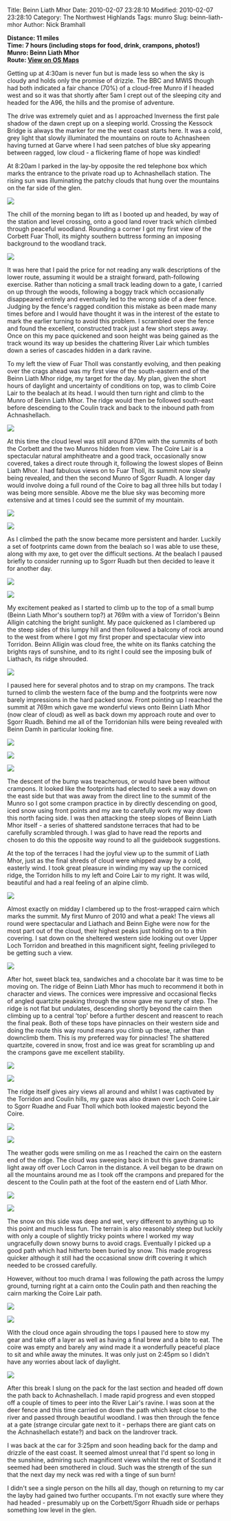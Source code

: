 Title: Beinn Liath Mhor
Date: 2010-02-07 23:28:10
Modified: 2010-02-07 23:28:10
Category: The Northwest Highlands
Tags: munro
Slug: beinn-liath-mhor
Author: Nick Bramhall

**Distance: 11 miles  
Time: 7 hours (including stops for food, drink, crampons, photos!)  
Munro: Beinn Liath Mhor  
Route: [View on OS Maps](https://www.invertedworld.co.uk/hillwalking/trip/223)**



Getting up at 4:30am is never fun but is made less so when the sky is cloudy and holds only the promise of drizzle. The BBC and MWIS though had both indicated a fair chance (70%) of a cloud-free Munro if I headed west and so it was that shortly after 5am I crept out of the sleeping city and headed for the A96, the hills and the promise of adventure.

<!--more-->

The drive was extremely quiet and as I approached Inverness the first pale shadow of the dawn crept up on a sleeping world. Crossing the Kessock Bridge is always the marker for me the west coast starts here. It was a cold, grey light that slowly illuminated the mountains on route to Achnasheen having turned at Garve where I had seen patches of blue sky appearing between ragged, low cloud - a flickering flame of hope was kindled!



At 8:20am I parked in the lay-by opposite the red telephone box which marks the entrance to the private road up to Achnashellach station. The rising sun was illuminating the patchy clouds that hung over the mountains on the far side of the glen.



[![](http://farm5.static.flickr.com/4035/4344075006_29486ce81c_b.jpg)](http://www.flickr.com/photos/53725815@N00/4344075006)



The chill of the morning began to lift as I booted up and headed, by way of the station and level crossing, onto a good land rover track which climbed through peaceful woodland. Rounding a corner I got my first view of the Corbett Fuar Tholl, its mighty southern buttress forming an imposing background to the woodland track. 



[![](http://farm5.static.flickr.com/4038/4339345004_d1ebf4f421_b.jpg)](http://www.flickr.com/photos/53725815@N00/4339345004)



It was here that I paid the price for not reading any walk descriptions of the lower route, assuming it would be a straight forward, path-following exercise. Rather than noticing a small track leading down to a gate, I carried on up through the woods, following a boggy track which occasionally disappeared entirely and eventually led to the wrong side of a deer fence. Judging by the fence's ragged condition this mistake as been made many times before and I would have thought it was in the interest of the estate to mark the earlier turning to avoid this problem. I scrambled over the fence and found the excellent, constructed track just a few short steps away. Once on this my pace quickened and soon height was being gained as the track wound its way up besides the chattering River Lair which tumbles down a series of cascades hidden in a dark ravine.



To my left the view of Fuar Tholl was constantly evolving, and then peaking over the crags ahead was my first view of the south-eastern end of the Beinn Liath Mhor ridge, my target for the day. My plan, given the short hours of daylight and uncertainty of conditions on top, was to climb Coire Lair to the bealach at its head. I would then turn right and climb to the Munro of Beinn Liath Mhor. The ridge would then be followed south-east before descending to the Coulin track and back to the inbound path from Achnashellach.



[![](http://farm5.static.flickr.com/4072/4343372535_9d950e75e6_b.jpg)](http://www.flickr.com/photos/53725815@N00/4343372535)



At this time the cloud level was still around 870m with the summits of both the Corbett and the two Munros hidden from view. The Coire Lair is a spectacular natural amphitheatre and a good track, occasionally snow covered, takes a direct route through it, following the lowest slopes of Beinn Liath Mhor. I had fabulous views on to Fuar Tholl, its summit now slowly being revealed, and then the second Munro of Sgorr Ruadh. A longer day would involve doing a full round of the Coire to bag all three hills but today I was being more sensible. Above me the blue sky was becoming more extensive and at times I could see the summit of my mountain.



[![](http://farm3.static.flickr.com/2765/4343380851_ce69b6f01e_b.jpg)](http://www.flickr.com/photos/53725815@N00/4343380851)



[![](http://farm5.static.flickr.com/4071/4343395351_9746c5f6d4_b.jpg)](http://www.flickr.com/photos/53725815@N00/4343395351)



As I climbed the path the snow became more persistent and harder. Luckily a set of footprints came down from the bealach so I was able to use these, along with my axe, to get over the difficult sections. At the bealach I paused briefly to consider running up to Sgorr Ruadh but then decided to leave it for another day.



[![](http://farm5.static.flickr.com/4034/4344141654_17bfac76b0_b.jpg)](http://www.flickr.com/photos/53725815@N00/4344141654)



[![](http://static.flickr.com/2681/4343423097_1eac9caeb4_b.jpg)](http://www.flickr.com/photos/53725815@N00/4343423097)



My excitement peaked as I started to climb up to the top of a small bump (Beinn Liath Mhor's southern top?) at 769m with a view of Torridon's Beinn Alligin catching the bright sunlight. My pace quickened as I clambered up the steep sides of this lumpy hill and then followed a balcony of rock around to the west from where I got my first proper and spectacular view into Torridon. Beinn Alligin was cloud free, the white on its flanks catching the brights rays of sunshine, and to its right I could see the imposing bulk of Liathach, its ridge shrouded.



[![](http://static.flickr.com/2607/4343418023_68725ab69f_b.jpg)](http://www.flickr.com/photos/53725815@N00/4343418023)



I paused here for several photos and to strap on my crampons. The track turned to climb the western face of the bump and the footprints were now barely impressions in the hard packed snow. Front pointing up I reached the summit at 769m which gave me wonderful views onto Beinn Liath Mhor (now clear of cloud) as well as back down my approach route and over to Sgorr Ruadh. Behind me all of the Torridonian hills were being revealed with Beinn Damh in particular looking fine.



[![](http://farm5.static.flickr.com/4044/4342223552_39f619272a_b.jpg)](http://www.flickr.com/photos/53725815@N00/4342223552)



[![](http://farm5.static.flickr.com/4020/4343438169_06d415c50d_b.jpg)](http://www.flickr.com/photos/53725815@N00/4343438169)



[![](http://farm5.static.flickr.com/4039/4344186182_0cf109f7e6_b.jpg)](http://www.flickr.com/photos/53725815@N00/4344186182)



The descent of the bump was treacherous, or would have been without crampons. It looked like the footprints had elected to seek a way down on the east side but that was away from the direct line to the summit of the Munro so I got some crampon practice in by directly descending on good, iced snow using front points and my axe to carefully work my way down this north facing side. I was then attacking the steep slopes of Beinn Liath Mhor itself - a series of shattered sandstone terraces that had to be carefully scrambled through. I was glad to have read the reports and chosen to do this the opposite way round to all the guidebook suggestions.



At the top of the terraces I had the joyful view up to the summit of Liath Mhor, just as the final shreds of cloud were whipped away by a cold, easterly wind. I took great pleasure in winding my way up the corniced ridge, the Torridon hills to my left and Coire Lair to my right. It was wild, beautiful and had a real feeling of an alpine climb.



[![](http://farm5.static.flickr.com/4042/4343459623_34b66f55f0_b.jpg)](http://www.flickr.com/photos/53725815@N00/4343459623)



Almost exactly on midday I clambered up to the frost-wrapped cairn which marks the summit. My first Munro of 2010 and what a peak! The views all round were spectacular and Liathach and Beinn Eighe were now for the most part out of the cloud, their highest peaks just holding on to a thin covering. I sat down on the sheltered western side looking out over Upper Loch Torridon  and breathed in this magnificent sight, feeling privileged to be getting such a view.



[![](http://static.flickr.com/2736/4338763154_22baf9b37b_b.jpg)](http://www.flickr.com/photos/53725815@N00/4338763154)



After hot, sweet black tea, sandwiches and a chocolate bar it was time to be moving on. The ridge of Beinn Liath Mhor has much to recommend it both in character and views. The cornices were impressive and occasional flecks of angled quartzite peaking through the snow gave me surety of step. The ridge is not flat but undulates, descending shortly beyond the cairn then climbing up to a central 'top' before a further descent and reascent to reach the final peak. Both of these tops have pinnacles on their western side and doing the route this way round means you climb up these, rather than downclimb them. This is my preferred way for pinnacles! The shattered quartzite, covered in snow, frost and ice was great for scrambling up and the crampons gave me excellent stability.



[![](http://farm5.static.flickr.com/4015/4338012675_d217a04cf8_b.jpg)](http://www.flickr.com/photos/53725815@N00/4338012675)



[![](http://static.flickr.com/4021/4338374769_691dc0a4ac_b.jpg)](http://www.flickr.com/photos/53725815@N00/4338374769)



The ridge itself gives airy views all around and whilst I was captivated by the Torridon and Coulin hills, my gaze was also drawn over Loch Coire Lair to Sgorr Ruadhe and Fuar Tholl which both looked majestic beyond the Coire.



[![](http://farm5.static.flickr.com/4008/4338027245_c10219cd96_b.jpg)](http://www.flickr.com/photos/53725815@N00/4338027245)



[![](http://farm3.static.flickr.com/2694/4338998712_ef4c6c4a7f_b.jpg)](http://www.flickr.com/photos/53725815@N00/4338998712)



The weather gods were smiling on me as I reached the cairn on the eastern end of the ridge. The cloud was sweeping back in but this gave dramatic light away off over Loch Carron in the distance. A veil began to be drawn on all the mountains around me as I took off the crampons and prepared for the descent to the Coulin path at the foot of the eastern end of Liath Mhor.



[![](http://static.flickr.com/4020/4339201568_97a20ece5c_b.jpg)](http://www.flickr.com/photos/53725815@N00/4339201568)



[![](http://static.flickr.com/4008/4340985387_dc40baedce_b.jpg)](http://www.flickr.com/photos/53725815@N00/4340985387)



The snow on this side was deep and wet, very different to anything up to this point and much less fun. The terrain is also reasonably steep but luckily with only a couple of slightly tricky points where I worked my way ungracefully down snowy burns to avoid crags. Eventually I picked up a good path which had hitherto been buried by snow. This made progress quicker although it still had the occasional snow drift covering it which needed to be crossed carefully.



However, without too much drama I was following the path across the lumpy ground, turning right at a cairn onto the Coulin path and then reaching the cairn marking the Coire Lair path.



[![](http://farm5.static.flickr.com/4068/4344365720_94c7757644_b.jpg)](http://www.flickr.com/photos/53725815@N00/4344365720)



[![](http://farm5.static.flickr.com/4030/4344366806_1ff1de0bbc_b.jpg)](http://www.flickr.com/photos/53725815@N00/4344366806)



With the cloud once again shrouding the tops I paused here to stow my gear and take off a layer as well as having a final brew and a bite to eat. The coire was empty and barely any wind made it a wonderfully peaceful place to sit and while away the minutes. It was only just on 2:45pm so I didn't have any worries about lack of daylight.



[![](http://farm3.static.flickr.com/2728/4343631181_31fee80573_b.jpg)](http://www.flickr.com/photos/53725815@N00/4343631181)



After this break I slung on the pack for the last section and headed off down the path back to Achnashellach. I made rapid progress and even stopped off a couple of times to peer into the River Lair's ravine. I was soon at the deer fence and this time carried on down the path which kept close to the river and passed through beautiful woodland. I was then through the fence at a gate (strange circular gate next to it - perhaps there are giant cats on the Achnashellach estate?) and back on the landrover track.



I was back at the car for 3:25pm and soon heading back for the damp and drizzle of the east coast. It seemed almost unreal that I'd spent so long in the sunshine, admiring such magnificent views whilst the rest of Scotland it seemed had been smothered in cloud. Such was the strength of the sun that the next day my neck was red with a tinge of sun burn!



I didn't see a single person on the hills all day, though on returning to my car the layby had gained two further occupants. I'm not exactly sure where they had headed - presumably up on the Corbett/Sgorr Rhuadh side or perhaps something low level in the glen.
